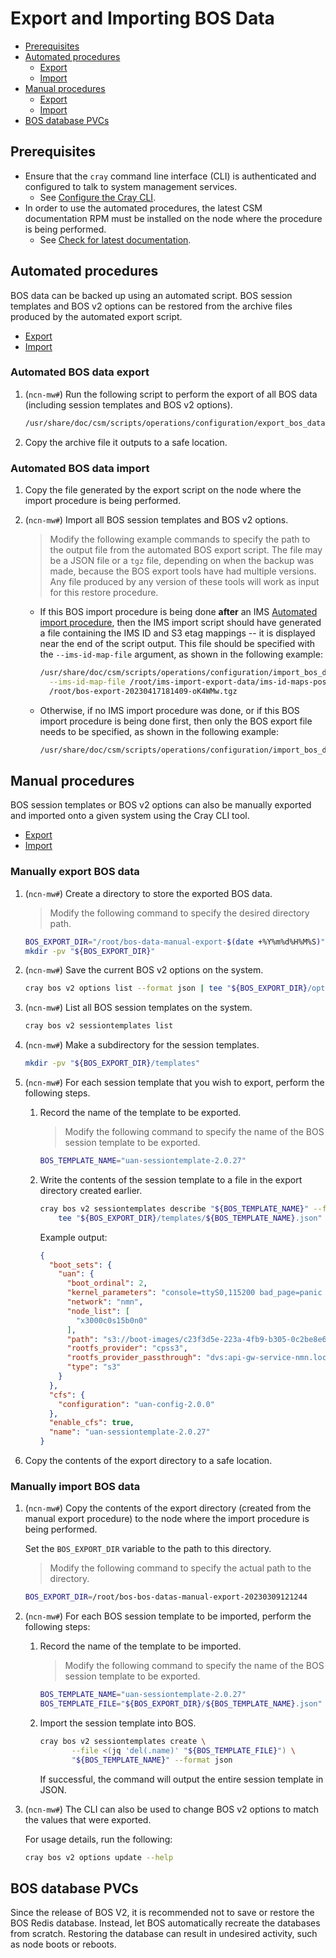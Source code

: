 # Export and Importing BOS Data

- [Prerequisites](#prerequisites)
- [Automated procedures](#automated-procedures)
  - [Export](#automated-bos-data-export)
  - [Import](#automated-bos-data-import)
- [Manual procedures](#manual-procedures)
  - [Export](#manually-export-bos-data)
  - [Import](#manually-import-bos-data)
- [BOS database PVCs](#bos-database-pvcs)

## Prerequisites

- Ensure that the `cray` command line interface (CLI) is authenticated and configured to talk to system management services.
  - See [Configure the Cray CLI](../configure_cray_cli.md).
- In order to use the automated procedures, the latest CSM documentation RPM must be installed on the node where the procedure is being performed.
  - See [Check for latest documentation](../../update_product_stream/README.md#check-for-latest-documentation).

## Automated procedures

BOS data can be backed up using an automated script. BOS session templates and BOS v2 options can be restored from the archive files produced by
the automated export script.

- [Export](#automated-bos-data-export)
- [Import](#automated-bos-data-import)

### Automated BOS data export

1. (`ncn-mw#`) Run the following script to perform the export of all BOS data (including session templates and BOS v2 options).

   ```bash
   /usr/share/doc/csm/scripts/operations/configuration/export_bos_data.sh
   ```

1. Copy the archive file it outputs to a safe location.

### Automated BOS data import

1. Copy the file generated by the export script on the node where the import procedure is being performed.

1. (`ncn-mw#`) Import all BOS session templates and BOS v2 options.

   > Modify the following example commands to specify the path to the output file from the automated BOS export script.
   > The file may be a JSON file or a `tgz` file, depending on when the backup was made, because the BOS export tools
   > have had multiple versions. Any file produced by any version of these tools will work as input for this restore procedure.

   - If this BOS import procedure is being done **after** an IMS
     [Automated import procedure](../image_management/Exporting_and_Importing_IMS_Data.md#automated-import-procedure),
     then the IMS import script should have generated a file containing the IMS ID and S3 etag mappings -- it is displayed near
     the end of the script output. This file should be specified with the `--ims-id-map-file` argument, as shown in the following
     example:

      ```bash
      /usr/share/doc/csm/scripts/operations/configuration/import_bos_data.sh \
        --ims-id-map-file /root/ims-import-export-data/ims-id-maps-post-import-12f86451ce7c49d79e345bee42cc8586.json \
        /root/bos-export-20230417181409-oK4WMw.tgz
      ```

   - Otherwise, if no IMS import procedure was done, or if this BOS import procedure is being done first, then only the
     BOS export file needs to be specified, as shown in the following example:

      ```bash
      /usr/share/doc/csm/scripts/operations/configuration/import_bos_data.sh /root/bos-export-20230417181409-oK4WMw.tgz
      ```

## Manual procedures

BOS session templates or BOS v2 options can also be manually exported and imported onto a given system using the Cray CLI tool.

- [Export](#manually-export-bos-data)
- [Import](#manually-import-bos-data)

### Manually export BOS data

1. (`ncn-mw#`) Create a directory to store the exported BOS data.

   > Modify the following command to specify the desired directory path.

   ```bash
   BOS_EXPORT_DIR="/root/bos-data-manual-export-$(date +%Y%m%d%H%M%S)"
   mkdir -pv "${BOS_EXPORT_DIR}"
   ```

1. (`ncn-mw#`) Save the current BOS v2 options on the system.

    ```bash
    cray bos v2 options list --format json | tee "${BOS_EXPORT_DIR}/options.json"
    ```

1. (`ncn-mw#`) List all BOS session templates on the system.

   ```bash
   cray bos v2 sessiontemplates list
   ```

1. (`ncn-mw#`) Make a subdirectory for the session templates.

   ```bash
   mkdir -pv "${BOS_EXPORT_DIR}/templates"
   ```

1. (`ncn-mw#`) For each session template that you wish to export, perform the following steps.

   1. Record the name of the template to be exported.

      > Modify the following command to specify the name of the BOS session template to be exported.

      ```bash
      BOS_TEMPLATE_NAME="uan-sessiontemplate-2.0.27"
      ```

   1. Write the contents of the session template to a file in the export directory created earlier.

      ```bash
      cray bos v2 sessiontemplates describe "${BOS_TEMPLATE_NAME}" --format json |
          tee "${BOS_EXPORT_DIR}/templates/${BOS_TEMPLATE_NAME}.json"
      ```

      Example output:

      ```json
      {
        "boot_sets": {
          "uan": {
            "boot_ordinal": 2,
            "kernel_parameters": "console=ttyS0,115200 bad_page=panic crashkernel=340M hugepagelist=2m-2g intel_iommu=off intel_pstate=disable iommu=pt ip=nmn0:dhcp numa_interleave_omit=headless numa_zonelist_order=node oops=panic pageblock_order=14 pcie_ports=native printk.synchronous=y quiet rd.neednet=1 rd.retry=10 rd.shell turbo_boost_limit=999 ifmap=net2:nmn0,lan0:hsn0,lan1:hsn1 spire_join_token=${SPIRE_JOIN_TOKEN}",
            "network": "nmn",
            "node_list": [
              "x3000c0s15b0n0"
            ],
            "path": "s3://boot-images/c23f3d5e-223a-4fb9-b305-0c2be8e63615/manifest.json",
            "rootfs_provider": "cpss3",
            "rootfs_provider_passthrough": "dvs:api-gw-service-nmn.local:300:nmn0",
            "type": "s3"
          }
        },
        "cfs": {
          "configuration": "uan-config-2.0.0"
        },
        "enable_cfs": true,
        "name": "uan-sessiontemplate-2.0.27"
      }
      ```

1. Copy the contents of the export directory to a safe location.

### Manually import BOS data

1. (`ncn-mw#`) Copy the contents of the export directory (created from the manual export procedure) to the node where the import procedure is being performed.

   Set the `BOS_EXPORT_DIR` variable to the path to this directory.

   > Modify the following command to specify the actual path to the directory.

   ```bash
   BOS_EXPORT_DIR=/root/bos-bos-datas-manual-export-20230309121244
   ```

1. (`ncn-mw#`) For each BOS session template to be imported, perform the following steps:

   1. Record the name of the template to be imported.

      > Modify the following command to specify the name of the BOS session template to be exported.

      ```bash
      BOS_TEMPLATE_NAME="uan-sessiontemplate-2.0.27"
      BOS_TEMPLATE_FILE="${BOS_EXPORT_DIR}/${BOS_TEMPLATE_NAME}.json"
      ```

   1. Import the session template into BOS.

      ```bash
      cray bos v2 sessiontemplates create \
             --file <(jq 'del(.name)' "${BOS_TEMPLATE_FILE}") \
             "${BOS_TEMPLATE_NAME}" --format json
      ```

      If successful, the command will output the entire session template in JSON.

1. (`ncn-mw#`) The CLI can also be used to change BOS v2 options to match the values that were exported.

   For usage details, run the following:

   ```bash
   cray bos v2 options update --help
   ```

## BOS database PVCs

Since the release of BOS V2, it is recommended not to save or restore the BOS Redis database. Instead, let BOS automatically recreate the databases from scratch.
Restoring the database can result in undesired activity, such as node boots or reboots.
